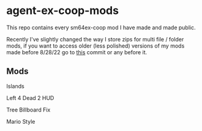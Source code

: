 # agent-ex-coop-mods
This repo contains every sm64ex-coop mod I have made and made public.

Recently I've slightly changed the way I store zips for multi file / folder mods, if you want to access older (less polished) versions of my mods made before 8/28/22 go to [this](https://github.com/Agent-11/agent-ex-coop-mods/tree/664c7add20d88c67d371f7467b458f1b2b6ee45b) commit or any before it.

## Mods

Islands

Left 4 Dead 2 HUD

Tree Billboard Fix

Mario Style